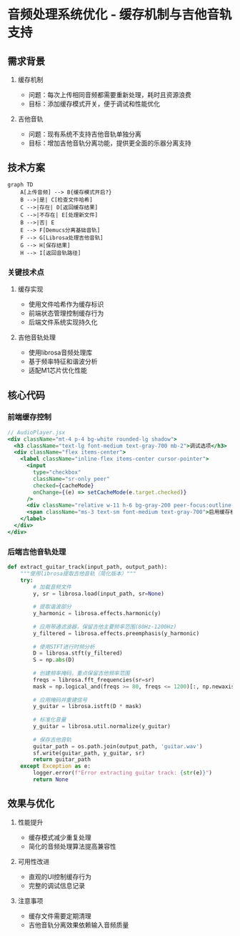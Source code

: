 # 音频处理系统优化 - 缓存机制与吉他音轨支持

## 需求背景

1. 缓存机制
   - 问题：每次上传相同音频都需要重新处理，耗时且资源浪费
   - 目标：添加缓存模式开关，便于调试和性能优化

2. 吉他音轨
   - 问题：现有系统不支持吉他音轨单独分离
   - 目标：增加吉他音轨分离功能，提供更全面的乐器分离支持

## 技术方案

```mermaid
graph TD
    A[上传音频] --> B{缓存模式开启?}
    B -->|是| C[检查文件哈希]
    C -->|存在| D[返回缓存结果]
    C -->|不存在| E[处理新文件]
    B -->|否| E
    E --> F[Demucs分离基础音轨]
    F --> G[Librosa处理吉他音轨]
    G --> H[保存结果]
    H --> I[返回音轨路径]
```

### 关键技术点

1. 缓存实现
   - 使用文件哈希作为缓存标识
   - 前端状态管理控制缓存行为
   - 后端文件系统实现持久化

2. 吉他音轨处理
   - 使用librosa音频处理库
   - 基于频率特征和谐波分析
   - 适配M1芯片优化性能

## 核心代码

### 前端缓存控制
```jsx
// AudioPlayer.jsx
<div className="mt-4 p-4 bg-white rounded-lg shadow">
  <h3 className="text-lg font-medium text-gray-700 mb-2">调试选项</h3>
  <div className="flex items-center">
    <label className="inline-flex items-center cursor-pointer">
      <input
        type="checkbox"
        className="sr-only peer"
        checked={cacheMode}
        onChange={(e) => setCacheMode(e.target.checked)}
      />
      <div className="relative w-11 h-6 bg-gray-200 peer-focus:outline-none peer-focus:ring-4 peer-focus:ring-blue-300 rounded-full peer dark:bg-gray-700 peer-checked:after:translate-x-full rtl:peer-checked:after:-translate-x-full peer-checked:after:border-white after:content-[''] after:absolute after:top-[2px] after:start-[2px] after:bg-white after:border-gray-300 after:border after:rounded-full after:h-5 after:w-5 after:transition-all dark:border-gray-600 peer-checked:bg-blue-600"></div>
      <span className="ms-3 text-sm font-medium text-gray-700">启用缓存模式</span>
    </label>
  </div>
</div>
```

### 后端吉他音轨处理
```python
def extract_guitar_track(input_path, output_path):
    """使用librosa提取吉他音轨（简化版本）"""
    try:
        # 加载音频文件
        y, sr = librosa.load(input_path, sr=None)
        
        # 提取谐波部分
        y_harmonic = librosa.effects.harmonic(y)
        
        # 应用带通滤波器，保留吉他主要频率范围(80Hz-1200Hz)
        y_filtered = librosa.effects.preemphasis(y_harmonic)
        
        # 使用STFT进行时频分析
        D = librosa.stft(y_filtered)
        S = np.abs(D)
        
        # 创建频率掩码，重点保留吉他频率范围
        freqs = librosa.fft_frequencies(sr=sr)
        mask = np.logical_and(freqs >= 80, freqs <= 1200)[:, np.newaxis]
        
        # 应用掩码并重建信号
        y_guitar = librosa.istft(D * mask)
        
        # 标准化音量
        y_guitar = librosa.util.normalize(y_guitar)
        
        # 保存吉他音轨
        guitar_path = os.path.join(output_path, 'guitar.wav')
        sf.write(guitar_path, y_guitar, sr)
        return guitar_path
    except Exception as e:
        logger.error(f"Error extracting guitar track: {str(e)}")
        return None
```

## 效果与优化

1. 性能提升
   - 缓存模式减少重复处理
   - 简化的音频处理算法提高兼容性

2. 可用性改进
   - 直观的UI控制缓存行为
   - 完整的调试信息记录

3. 注意事项
   - 缓存文件需要定期清理
   - 吉他音轨分离效果依赖输入音频质量